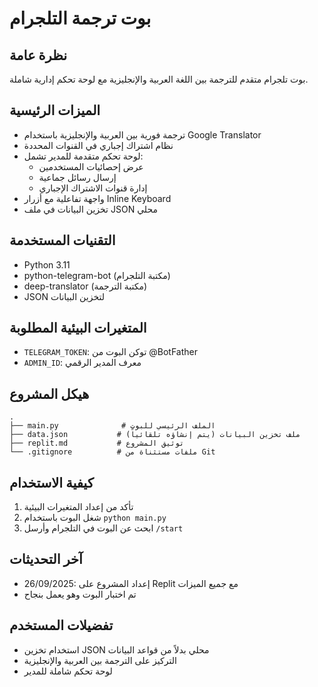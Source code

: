 # بوت ترجمة التلجرام

## نظرة عامة
بوت تلجرام متقدم للترجمة بين اللغة العربية والإنجليزية مع لوحة تحكم إدارية شاملة.

## الميزات الرئيسية
- ترجمة فورية بين العربية والإنجليزية باستخدام Google Translator
- نظام اشتراك إجباري في القنوات المحددة
- لوحة تحكم متقدمة للمدير تشمل:
  - عرض إحصائيات المستخدمين
  - إرسال رسائل جماعية
  - إدارة قنوات الاشتراك الإجباري
- واجهة تفاعلية مع أزرار Inline Keyboard
- تخزين البيانات في ملف JSON محلي

## التقنيات المستخدمة
- Python 3.11
- python-telegram-bot (مكتبة التلجرام)
- deep-translator (مكتبة الترجمة)
- JSON لتخزين البيانات

## المتغيرات البيئية المطلوبة
- `TELEGRAM_TOKEN`: توكن البوت من @BotFather
- `ADMIN_ID`: معرف المدير الرقمي

## هيكل المشروع
```
.
├── main.py              # الملف الرئيسي للبوت
├── data.json           # ملف تخزين البيانات (يتم إنشاؤه تلقائياً)
├── replit.md           # توثيق المشروع
└── .gitignore          # ملفات مستثناة من Git
```

## كيفية الاستخدام
1. تأكد من إعداد المتغيرات البيئية
2. شغل البوت باستخدام `python main.py`
3. ابحث عن البوت في التلجرام وأرسل `/start`

## آخر التحديثات
- 26/09/2025: إعداد المشروع على Replit مع جميع الميزات
- تم اختبار البوت وهو يعمل بنجاح

## تفضيلات المستخدم
- استخدام تخزين JSON محلي بدلاً من قواعد البيانات
- التركيز على الترجمة بين العربية والإنجليزية
- لوحة تحكم شاملة للمدير